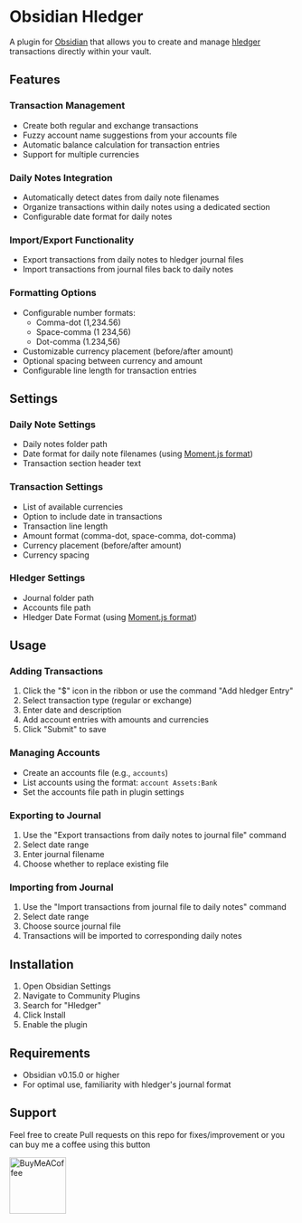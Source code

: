 # Obsidian Hledger

A plugin for [Obsidian](https://obsidian.md) that allows you to create and manage [hledger](https://hledger.org/) transactions directly within your vault.

## Features

### Transaction Management
- Create both regular and exchange transactions
- Fuzzy account name suggestions from your accounts file
- Automatic balance calculation for transaction entries
- Support for multiple currencies

### Daily Notes Integration
- Automatically detect dates from daily note filenames
- Organize transactions within daily notes using a dedicated section
- Configurable date format for daily notes

### Import/Export Functionality
- Export transactions from daily notes to hledger journal files
- Import transactions from journal files back to daily notes

### Formatting Options
- Configurable number formats:
  - Comma-dot (1,234.56)
  - Space-comma (1 234,56)
  - Dot-comma (1.234,56)
- Customizable currency placement (before/after amount)
- Optional spacing between currency and amount
- Configurable line length for transaction entries

## Settings

### Daily Note Settings
- Daily notes folder path
- Date format for daily note filenames (using [Moment.js format](https://momentjs.com/docs/#/displaying/format/))
- Transaction section header text

### Transaction Settings
- List of available currencies
- Option to include date in transactions
- Transaction line length
- Amount format (comma-dot, space-comma, dot-comma)
- Currency placement (before/after amount)
- Currency spacing

### Hledger Settings
- Journal folder path
- Accounts file path
- Hledger Date Format (using [Moment.js format](https://momentjs.com/docs/#/displaying/format/))

## Usage

### Adding Transactions
1. Click the "$" icon in the ribbon or use the command "Add hledger Entry"
2. Select transaction type (regular or exchange)
3. Enter date and description
4. Add account entries with amounts and currencies
5. Click "Submit" to save

### Managing Accounts
- Create an accounts file (e.g., `accounts`)
- List accounts using the format: `account Assets:Bank`
- Set the accounts file path in plugin settings

### Exporting to Journal
1. Use the "Export transactions from daily notes to journal file" command
2. Select date range
3. Enter journal filename
4. Choose whether to replace existing file

### Importing from Journal
1. Use the "Import transactions from journal file to daily notes" command
2. Select date range
3. Choose source journal file
4. Transactions will be imported to corresponding daily notes

## Installation

1. Open Obsidian Settings
2. Navigate to Community Plugins
3. Search for "Hledger"
4. Click Install
5. Enable the plugin

## Requirements

- Obsidian v0.15.0 or higher
- For optimal use, familiarity with hledger's journal format

## Support

Feel free to create Pull requests on this repo for fixes/improvement or you can buy me a coffee using this button

[<img src="https://cdn.buymeacoffee.com/buttons/v2/default-yellow.png" alt="BuyMeACoffee" width="100">](https://www.buymeacoffee.com/bzimor)